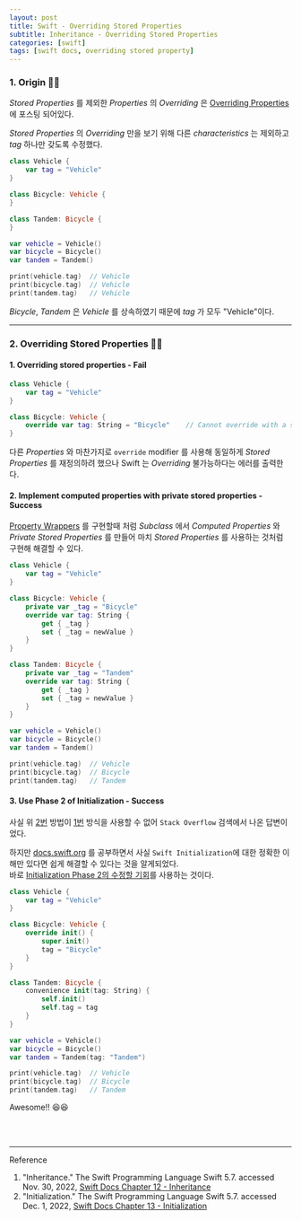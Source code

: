 ```yaml
---
layout: post
title: Swift - Overriding Stored Properties
subtitle: Inheritance - Overriding Stored Properties
categories: [swift]
tags: [swift docs, overriding stored property]
---
```


### 1. Origin 👩‍💻

*Stored Properties* 를 제외한 *Properties* 의 *Overriding* 은
[Overriding Properties] 에 포스팅 되어있다.

[Overriding Properties]:/swift/2022/11/29/inheritance.html#h-4-overriding-properties

*Stored Properties* 의 *Overriding* 만을 보기 위해 다른 *characteristics* 는 제외하고 
*tag* 하나만 갖도록 수정했다.

```swift
class Vehicle {
    var tag = "Vehicle"
}

class Bicycle: Vehicle {
}

class Tandem: Bicycle {
}
```

```swift
var vehicle = Vehicle()
var bicycle = Bicycle()
var tandem = Tandem()

print(vehicle.tag)  // Vehicle
print(bicycle.tag)  // Vehicle
print(tandem.tag)   // Vehicle
```

*Bicycle*, *Tandem* 은 *Vehicle* 를 상속하였기 때문에 *tag* 가 모두 "Vehicle"이다.

---

### 2. Overriding Stored Properties 👩‍💻

#### 1. Overriding stored properties - Fail

```swift
class Vehicle {
    var tag = "Vehicle"
}

class Bicycle: Vehicle {
    override var tag: String = "Bicycle"    // Cannot override with a stored property 'tag'
}
```

다른 *Properties* 와 마찬가지로 `override` modifier 를 사용해 동일하게 *Stored Properties* 를 재정의하려 했으나 
Swift 는 *Overriding* 불가능하다는 에러를 출력한다.

#### 2. Implement computed properties with private stored properties - Success

[Property Wrappers] 를 구현할때 처럼 *Subclass* 에서 *Computed Properties* 와 
*Private Stored Properties* 를 만들어 마치 *Stored Properties* 를 사용하는 것처럼 구현해 해결할 수 있다.

[Property Wrappers]:/swift/2022/11/22/properties.html#h-1-property-wrappers

```swift
class Vehicle {
    var tag = "Vehicle"
}

class Bicycle: Vehicle {
    private var _tag = "Bicycle"
    override var tag: String {
        get { _tag }
        set { _tag = newValue }
    }
}

class Tandem: Bicycle {
    private var _tag = "Tandem"
    override var tag: String {
        get { _tag }
        set { _tag = newValue }
    }
}
```

```swift
var vehicle = Vehicle()
var bicycle = Bicycle()
var tandem = Tandem()

print(vehicle.tag)  // Vehicle
print(bicycle.tag)  // Bicycle
print(tandem.tag)   // Tandem
```

#### 3. Use Phase 2 of Initialization - Success

사실 위 [2번] 방법이 [1번] 방식을 사용할 수 없어 `Stack Overflow` 검색에서 나온 답변이었다.

[1번]:#h-1-overriding-stored-properties---fail
[2번]:#h-2-implement-computed-properties-with-private-stored-properties---success

하지만 [docs.swift.org](https://docs.swift.org/swift-book/LanguageGuide/Initialization.html) 
를 공부하면서 사실 `Swift Initialization`에 대한 정확한 이해만 있다면 쉽게 해결할 수 있다는 것을 알게되었다.  
바로 [Initialization Phase 2의 수정할 기회]를 사용하는 것이다.

[Initialization Phase 2의 수정할 기회]:/swift/2022/12/01/initialization.html#h-4-two-phase-initialization

```swift
class Vehicle {
    var tag = "Vehicle"
}

class Bicycle: Vehicle {
    override init() {
        super.init()
        tag = "Bicycle"
    }
}

class Tandem: Bicycle {
    convenience init(tag: String) {
        self.init()
        self.tag = tag
    }
}
```

```swift
var vehicle = Vehicle()
var bicycle = Bicycle()
var tandem = Tandem(tag: "Tandem")

print(vehicle.tag)  // Vehicle
print(bicycle.tag)  // Bicycle
print(tandem.tag)   // Tandem
```

Awesome!! 😆😆

<br><br>

---
Reference

1. "Inheritance." The Swift Programming Language Swift 5.7. accessed Nov. 30, 2022, [Swift Docs Chapter 12 - Inheritance](https://docs.swift.org/swift-book/LanguageGuide/Inheritance.html)
2. "Initialization." The Swift Programming Language Swift 5.7. accessed Dec. 1, 2022, [Swift Docs Chapter 13 - Initialization](https://docs.swift.org/swift-book/LanguageGuide/Initialization.html)
